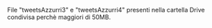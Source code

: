 File "tweetsAzzurri3" e "tweetsAzzurri4" presenti nella cartella Drive condivisa perchè maggiori di 50MB.
